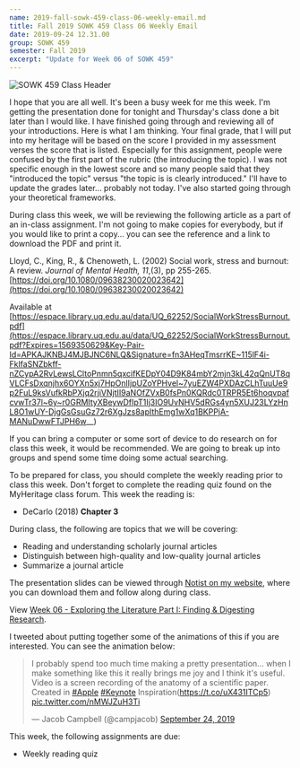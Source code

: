 ```yaml
---
name: 2019-fall-sowk-459-class-06-weekly-email.md
title: Fall 2019 SOWK 459 Class 06 Weekly Email
date: 2019-09-24 12.31.00
group: SOWK 459
semester: Fall 2019
excerpt: "Update for Week 06 of SOWK 459"
---
```


![SOWK 459 Class Header](https://jacobrcampbell.com/assets/media/class-header-sowk-459-research-methods.png "SOWK 459 Class Header")

I hope that you are all well. It's been a busy week for me this week. I'm getting the presentation done for tonight and Thursday's class done a bit later than I would like. I have finished going through and reviewing all of your introductions. Here is what I am thinking. Your final grade, that I will put into my heritage will be based on the score I provided in my assessment verses the score that is listed. Especially for this assignment, people were confused by the first part of the rubric (the introducing the topic). I was not specific enough in the lowest score and so many people said that they "introduced the topic" versus "the topic is is clearly introduced." I'll have to update the grades later... probably not today. I've also started going through your theoretical frameworks.

During class this week, we will be reviewing the following article as a part of an in-class assignment. I'm not going to make copies for everybody, but if you would like to print a copy... you can see the reference and a link to download the PDF and print it.

Lloyd, C., King, R., & Chenoweth, L. (2002) Social work, stress and burnout: A review. _Journal of Mental Health, 11_,(3), pp 255-265. [https://doi.org/10.1080/09638230020023642](https://doi.org/10.1080/09638230020023642)

Available at [https://espace.library.uq.edu.au/data/UQ_62252/SocialWorkStressBurnout.pdf](https://espace.library.uq.edu.au/data/UQ_62252/SocialWorkStressBurnout.pdf?Expires=1569350629&Key-Pair-Id=APKAJKNBJ4MJBJNC6NLQ&Signature=fn3AHeqTmsrrKE~115lF4i-FklfaSNZbkff-nZCypA2RvLewsLCltoPnmn5qxcifKEDpY04D9K84mbY2mjn3kL42qQnUT8qVLCFsDxqnjhx6OYXn5xj7HpOnlIjpUZoYPHvel~7yuEZW4PXDAzCLhTuuUe9p2FuL9ksVufkRbPXjq2rjiVNjtII9aNOfZVxB0fsPn0KQRdc0TRPR5Et6hoqvpafcvwTr37l~6y~r0GRMItyXBeywDfIpT1Ij3IO9UvNHV5dRGs4yn5XUJ23LYzHnL8O1wUY-DjgGsGsuGz72r6XgJzs8apIthEmg1wXq1BKPPjA-MANuDwwFTJPH6w__)

If you can bring a computer or some sort of device to do research on for class this week, it would be recommended. We are going to break up into groups and spend some time doing some actual searching.

To be prepared for class, you should complete the weekly reading prior to class this week. Don't forget to complete the reading quiz found on the MyHeritage class forum. This week the reading is:

- DeCarlo (2018) __Chapter 3__

During class, the following are topics that we will be covering:

- Reading and understanding scholarly journal articles
- Distinguish between high-quality and low-quality journal articles
- Summarize a journal article

The presentation slides can be viewed through [Notist on my website](https://presentations.jacobrcampbell.com), where you can download them and follow along during class.

<p data-notist="campjacob/Wp9kiD" data-ratio="4:3">View <a href="https://presentations.jacobrcampbell.com/Wp9kiD">Week 06 - Exploring the Literature Part I: Finding & Digesting Research</a>.</p><script async src="https://on.notist.cloud/embed/002.js"></script>

I tweeted about putting together some of the animations of this if you are interested. You can see the animation below:

<blockquote class="twitter-tweet"><p lang="en" dir="ltr">I probably spend too much time making a pretty presentation... when I make something like this it really brings me joy and I think it&#39;s useful. Video is a screen recording of the anatomy of a scientific paper. Created in <a href="https://twitter.com/hashtag/Apple?src=hash&amp;ref_src=twsrc%5Etfw">#Apple</a> <a href="https://twitter.com/hashtag/Keynote?src=hash&amp;ref_src=twsrc%5Etfw">#Keynote</a> Inspiration(<a href="https://t.co/uX431ITCp5">https://t.co/uX431ITCp5</a>) <a href="https://t.co/nMWJZuH3Ti">pic.twitter.com/nMWJZuH3Ti</a></p>&mdash; Jacob Campbell (@campjacob) <a href="https://twitter.com/campjacob/status/1176406160259219457?ref_src=twsrc%5Etfw">September 24, 2019</a></blockquote> <script async src="https://platform.twitter.com/widgets.js" charset="utf-8"></script>


This week, the following assignments are due:

- Weekly reading quiz
